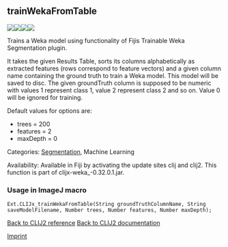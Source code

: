 ## trainWekaFromTable
<img src="images/mini_empty_logo.png"/><img src="images/mini_empty_logo.png"/><img src="images/mini_clijx_logo.png"/><img src="images/mini_empty_logo.png"/>

Trains a Weka model using functionality of Fijis Trainable Weka Segmentation plugin. 

It takes the given Results Table, sorts its columns alphabetically as extracted features (rows correspond to feature vectors) and a given column name containing the ground truth to train a Weka model. This model will be saved to disc.
The given groundTruth column is supposed to be numeric with values 1 represent class 1,  value 2 represent class 2 and so on. Value 0 will be ignored for training.

Default values for options are:
* trees = 200
* features = 2
* maxDepth = 0

Categories: [Segmentation](https://clij.github.io/clij2-docs/reference__segmentation), Machine Learning

Availability: Available in Fiji by activating the update sites clij and clij2.
This function is part of clijx-weka_-0.32.0.1.jar.

### Usage in ImageJ macro
```
Ext.CLIJx_trainWekaFromTable(String groundTruthColumnName, String saveModelFilename, Number trees, Number features, Number maxDepth);
```


[Back to CLIJ2 reference](https://clij.github.io/clij2-docs/reference)
[Back to CLIJ2 documentation](https://clij.github.io/clij2-docs)

[Imprint](https://clij.github.io/imprint)
